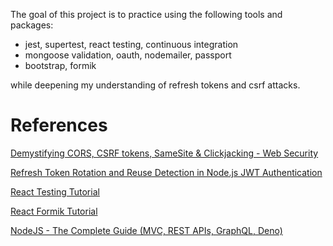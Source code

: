 The goal of this project is to practice using the following tools and packages:
- jest, supertest, react testing, continuous integration
- mongoose validation, oauth, nodemailer, passport
- bootstrap, formik

while deepening my understanding of refresh tokens and csrf attacks.

# References
[Demystifying CORS, CSRF tokens, SameSite & Clickjacking - Web Security](https://michaelzanggl.com/articles/web-security-cors-csrf-samesite/)

[Refresh Token Rotation and Reuse Detection in Node.js JWT Authentication](https://www.youtube.com/watch?v=s-4k5TcGKHg)

[React Testing Tutorial](https://www.youtube.com/playlist?list=PLC3y8-rFHvwirqe1KHFCHJ0RqNuN61SJd)

[React Formik Tutorial](https://www.youtube.com/playlist?list=PLC3y8-rFHvwiPmFbtzEWjESkqBVDbdgGu)



[NodeJS - The Complete Guide (MVC, REST APIs, GraphQL, Deno)](https://www.udemy.com/course/nodejs-the-complete-guide/)
